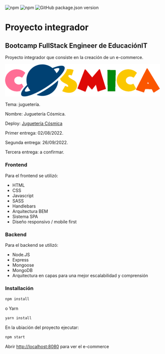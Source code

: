 ![npm](https://img.shields.io/npm/v/npm?color=green)  ![npm](https://img.shields.io/npm/v/express?label=express&logo=Express)  ![GitHub package.json version](https://img.shields.io/github/package-json/v/migmm/e-commerce)

# Proyecto integrador
## Bootcamp FullStack Engineer de __EducaciónIT__ 
Proyecto integrador que consiste en la creación de un e-commerce.


 <img src="https://github.com/migmm/e-commerce/blob/main/public/img/logocolor.png" alt="Logo"/>
 
 
Tema: juguetería.

Nombre: Juguetería Cósmica.

Deploy: [Juguetería Cósmica](https://cosmica.cyclic.app/)

Primer entrega: 02/08/2022.

Segunda entrega: 26/09/2022.

Tercera entrega: a confirmar.

### Frontend

Para el frontend se utilizó:

- HTML
- CSS
- Javascript
- SASS
- Handlebars
- Arquitectura BEM
- Sistema SPA
- Diseño responsivo / mobile first


### Backend

Para el backend se utilizó:

- Node.JS
- Express
- Mongoose
- MongoDB
- Arquitectura en capas para una mejor escalabilidad y comprensión


### Installación
```bash
npm install
```
o Yarn
```bash
yarn install 
```

 En la ubiación del proyecto ejecutar:

```bash
npm start
```


Abrir [http://localhost:8080](http://localhost:8080) para ver el e-commerce